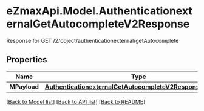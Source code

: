 # eZmaxApi.Model.AuthenticationexternalGetAutocompleteV2Response
Response for GET /2/object/authenticationexternal/getAutocomplete

## Properties

Name | Type | Description | Notes
------------ | ------------- | ------------- | -------------
**MPayload** | [**AuthenticationexternalGetAutocompleteV2ResponseMPayload**](AuthenticationexternalGetAutocompleteV2ResponseMPayload.md) |  | 

[[Back to Model list]](../README.md#documentation-for-models) [[Back to API list]](../README.md#documentation-for-api-endpoints) [[Back to README]](../README.md)

